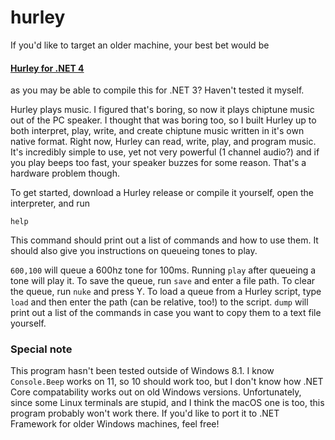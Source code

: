 # hurley
If you'd like to target an older machine, your best bet would be
#### [Hurley for .NET 4](https://github.com/videotoaster/hurley-dotnet4)
as you may be able to compile this for .NET 3? Haven't tested it myself.

Hurley plays music. I figured that's boring, so now it plays chiptune music out of the PC speaker. I thought
that was boring too, so I built Hurley up to both interpret, play, write, and create chiptune music written
in it's own native format. Right now, Hurley can read, write, play, and program music. It's incredibly simple
to use, yet not very powerful (1 channel audio?) and if you play beeps too fast, your speaker buzzes for some
reason. That's a hardware problem though.

To get started, download a Hurley release or compile it yourself, open the interpreter, and run
```
help
```
This command should print out a list of commands and how to use them. It should also give you instructions on
queueing tones to play.

`600,100` will queue a 600hz tone for 100ms. Running `play` after queueing a tone will play it. To save the
queue, run `save` and enter a file path. To clear the queue, run `nuke` and press Y. To load a queue from a
Hurley script, type `load` and then enter the path (can be relative, too!) to the script. `dump` will print
out a list of the commands in case you want to copy them to a text file yourself.

### Special note
This program hasn't been tested outside of Windows 8.1. I know `Console.Beep` works on 11, so 10 should work
too, but I don't know how .NET Core compatability works out on old Windows versions. Unfortunately, since
some Linux terminals are stupid, and I think the macOS one is too, this program probably won't work there.
If you'd like to port it to .NET Framework for older Windows machines, feel free!
